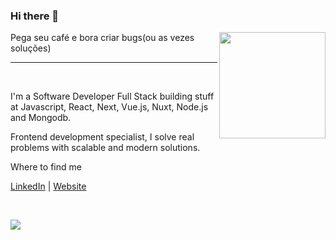 ### Hi there 👋
<img src="http://blogporta80.com.br/arquivosDoSite/sidebar/imagens/tux.gif" width="170" align="right">
Pega seu café e bora criar bugs(ou as vezes soluções)
<hr>
<br>

 I'm a Software Developer Full Stack building stuff at Javascript, React, Next, Vue.js, Nuxt, Node.js and Mongodb.

Frontend development specialist, I solve real problems with scalable and modern solutions.



Where to find me

<a href="https://www.linkedin.com/in/lucas-oliveira-7524b41a5/"></a> [LinkedIn](https://www.linkedin.com/in/lucas-oliveira-7524b41a5/) |
<a href="https://lucasol.vercel.app/" target="_blank">Website</a>

<br>

![](https://komarev.com/ghpvc/?username=freaklucas&color=blueviolet)


  
<!--
**freaklucas/freaklucas** is a ✨ _special_ ✨ repository because its `README.md` (this file) appears on your GitHub profile.

Here are some ideas to get you started:

- 🔭 I’m currently working on ...
- 🌱 I’m currently learning ...
- 👯 I’m looking to collaborate on ...
- 🤔 I’m looking for help with ...
- 💬 Ask me about ...
- 📫 How to reach me: ...
- 😄 Pronouns: ...
- ⚡ Fun fact: ...
-->
